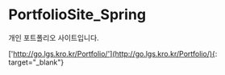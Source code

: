 # PortfolioSite_Spring
개인 포트폴리오 사이트입니다.

['http://go.lgs.kro.kr/Portfolio/'](http://go.lgs.kro.kr/Portfolio/){: target="_blank"}
